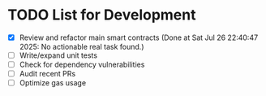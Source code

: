 # TODO List for Development

- [x] Review and refactor main smart contracts  (Done at Sat Jul 26 22:40:47 2025: No actionable real task found.)
- [ ] Write/expand unit tests
- [ ] Check for dependency vulnerabilities
- [ ] Audit recent PRs
- [ ] Optimize gas usage